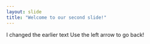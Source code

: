 ```yaml
---
layout: slide
title: "Welcome to our second slide!"
---
```

I changed the earlier text
Use the left arrow to go back!
